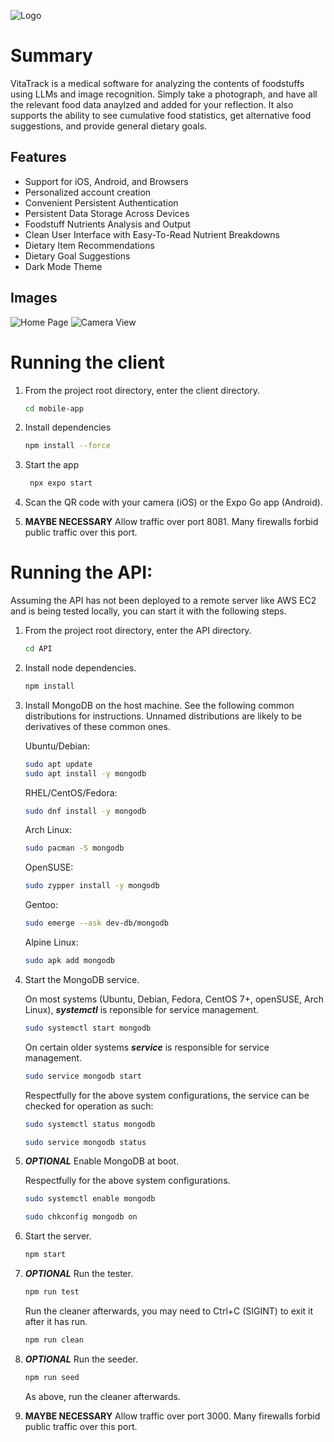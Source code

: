 ![Logo](./Resources/Logo.png)

# Summary

VitaTrack is a medical software for analyzing the contents of foodstuffs using LLMs and image recognition. Simply take a photograph, and have all the relevant food data anaylzed and added for your reflection. It also supports the ability to see cumulative food statistics, get alternative food suggestions, and provide general dietary goals.

## Features

* Support for iOS, Android, and Browsers
* Personalized account creation
* Convenient Persistent Authentication
* Persistent Data Storage Across Devices
* Foodstuff Nutrients Analysis and Output
* Clean User Interface with Easy-To-Read Nutrient Breakdowns
* Dietary Item Recommendations
* Dietary Goal Suggestions
* Dark Mode Theme

## Images

![Home Page](./Resources/HomePage.png)
![Camera View](./Resources/CameraView.png)

# Running the client

1. From the project root directory, enter the client directory.

    ```bash
    cd mobile-app
    ```
    
2. Install dependencies

   ```bash
   npm install --force
   ```

3. Start the app

   ```bash
    npx expo start
   ```
   
4. Scan the QR code with your camera (iOS) or the Expo Go app (Android).

5. **MAYBE NECESSARY** Allow traffic over port 8081. Many firewalls forbid public traffic over this port.


# Running the API:

Assuming the API has not been deployed to a remote server like AWS EC2 and is being tested locally, you can start it with the following steps.

1. From the project root directory, enter the API directory.

    ```bash
    cd API
    ```
    
2. Install node dependencies.

    ```bash
    npm install
    ```
    
3. Install MongoDB on the host machine. See the following common distributions for instructions. Unnamed distributions are likely to be derivatives of these common ones.

    Ubuntu/Debian:
    ```bash
    sudo apt update
    sudo apt install -y mongodb
    ```
    
    RHEL/CentOS/Fedora:
    ```bash
    sudo dnf install -y mongodb
    ```

    Arch Linux:
    ```bash
    sudo pacman -S mongodb
    ```
    
    OpenSUSE:
    ```bash
    sudo zypper install -y mongodb
    ```
    
    Gentoo:
    ```bash
    sudo emerge --ask dev-db/mongodb
    ```
    
    Alpine Linux:
    ```bash
    sudo apk add mongodb
    ```
    
4. Start the MongoDB service.

    On most systems (Ubuntu, Debian, Fedora, CentOS 7+, openSUSE, Arch Linux), ***systemctl*** is reponsible for service management.
    ```bash
    sudo systemctl start mongodb
    ```
    
    On certain older systems ***service*** is responsible for service management.
    ```bash
    sudo service mongodb start
    ```
    
    Respectfully for the above system configurations, the service can be checked for operation as such:
    ```bash
    sudo systemctl status mongodb
    ```
    ```bash
    sudo service mongodb status
    ```
    
5. ***OPTIONAL*** Enable MongoDB at boot.

    Respectfully for the above system configurations.
    ```bash
    sudo systemctl enable mongodb
    ```
    ```bash
    sudo chkconfig mongodb on
    ```
    
6. Start the server.

    ```bash
    npm start
    ```
    
7. ***OPTIONAL*** Run the tester.

    ```bash
    npm run test
    ```
    
    Run the cleaner afterwards, you may need to Ctrl+C (SIGINT) to exit it after it has run.
    ```bash
    npm run clean
    ```
    
8. ***OPTIONAL*** Run the seeder.

    ```bash
    npm run seed
    ```
    As above, run the cleaner afterwards.
    
9. **MAYBE NECESSARY** Allow traffic over port 3000. Many firewalls forbid public traffic over this port.
